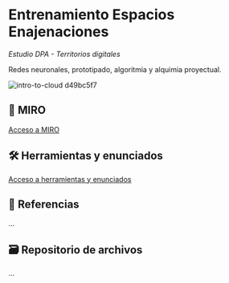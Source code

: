 # Entrenamiento Espacios Enajenaciones
*Estudio DPA - Territorios digitales*

Redes neuronales, prototipado, algoritmia y alquimia proyectual.

![intro-to-cloud d49bc5f7](archivos/intro.gif)

## 📌 MIRO
[Acceso a MIRO](https://miro.com/)

## 🛠️ Herramientas y enunciados
[Acceso a herramientas y enunciados](/semanas/README.md)

## 🧨 Referencias
...

## 🗃️ Repositorio de archivos
...


